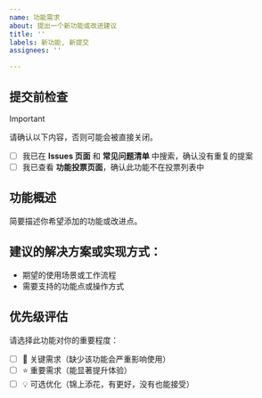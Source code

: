 ```yaml
---
name: 功能需求
about: 提出一个新功能或改进建议
title: ''
labels: 新功能, 新提交
assignees: ''

---
```


## 提交前检查
> [!IMPORTANT]
> 请确认以下内容，否则可能会被直接关闭。

- [ ] 我已在 **Issues 页面** 和 **常见问题清单** 中搜索，确认没有重复的提案
- [ ] 我已查看 **功能投票页面**，确认此功能不在投票列表中

## 功能概述
简要描述你希望添加的功能或改进点。

## 建议的解决方案或实现方式：
- 期望的使用场景或工作流程
- 需要支持的功能点或操作方式

## 优先级评估
请选择此功能对你的重要程度：

- [ ] 🚨 关键需求（缺少该功能会严重影响使用）
- [ ] ⭐ 重要需求（能显著提升体验）
- [ ] 💡 可选优化（锦上添花，有更好，没有也能接受）
